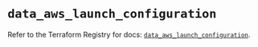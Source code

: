 # `data_aws_launch_configuration`

Refer to the Terraform Registry for docs: [`data_aws_launch_configuration`](https://registry.terraform.io/providers/hashicorp/aws/6.7.0/docs/data-sources/launch_configuration).
